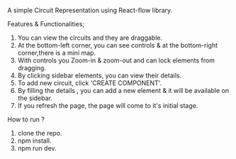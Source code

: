 A simple Circuit Representation using React-flow library.

Features & Functionalities;
1. You can view the circuits and they are draggable.
2. At the bottom-left corner, you can see controls &
   at the bottom-right corner,there is a mini map.
3. With controls you Zoom-in & zoom-out and can lock elements from dragging.
4. By clicking sidebar elements, you can view their details.
5. To add new circuit, click 'CREATE COMPONENT'.
6. By filling the details , you can add a new element &
   it will be available on the sidebar.
7. If you refresh the page, the page will come to it's initial stage.


How to run ?

1. clone the repo.
2. npm install.
3. npm run dev.